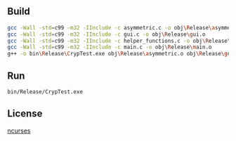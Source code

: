 ## Build
```Bash
gcc -Wall -std=c99 -m32 -IInclude -c asymmetric.c -o obj\Release\asymmetric.o
gcc -Wall -std=c99 -m32 -IInclude -c gui.c -o obj\Release\gui.o
gcc -Wall -std=c99 -m32 -IInclude -c helper_functions.c -o obj\Release\helper_functions.o
gcc -Wall -std=c99 -m32 -IInclude -c main.c -o obj\Release\main.o
g++ -o bin\Release\CrypTest.exe obj\Release\asymmetric.o obj\Release\gui.o obj\Release\helper_functions.o obj\Release\main.o  -lncurses
```

## Run
```Bash
bin/Release/CrypTest.exe
```

## License
[ncurses](https://invisible-island.net/ncurses/ncurses-license.html)
